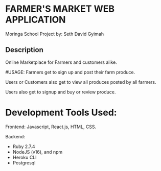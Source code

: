 # FARMER'S MARKET WEB APPLICATION

Moringa School Project by: Seth David Gyimah
## Description

Online Marketplace for Farmers and customers alike.

#USAGE:
Farmers get to sign up and post their farm produce.

Users or Customers also get to view all produces posted by all farmers.

Users also get to signup and buy or review produce.

# Development Tools Used:

Frontend:  Javascript, React.js, HTML, CSS.

Backend:

- Ruby 2.7.4
- NodeJS (v16), and npm
- Heroku CLI
- Postgresql

